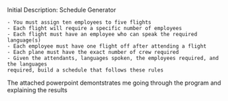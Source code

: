 Initial Description: Schedule Generator

    - You must assign ten employees to five flights
    - Each flight will require a specific number of employees
    - Each flight must have an employee who can speak the required language(s)
    - Each employee must have one flight off after attending a flight
    - Each plane must have the exact number of crew required
    - Given the attendants, languages spoken, the employees required, and the languages 
    required, build a schedule that follows these rules


The attached powerpoint demontstrates me going through the program and explaining the results 
